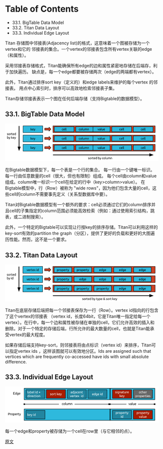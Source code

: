 # Table of Contents

- 33.1. BigTable Data Model
- 33.2. Titan Data Layout
- 33.3. Individual Edge Layout


Titan 存储图中邻接表(Adjacency list)的格式，这意味着一个图被存储为一个vertex和它的
邻接表的集合。一个vertex的邻接表包含所有vertex关联的edge（和属性）。

采用邻接表存储格式，Titan能确保所有edge的边和属性紧密地存储在后端存，利于加快遍历。
缺点是，每一个edge都要被存储两次（edge的两端都有vertex）。

此外，Titan通过排序sort key（定义的）和edge labels来维护的每个vertex 的邻接表。
用点中心索引时，排序可以高效地检索邻接表子集。

Titan存储邻接表表示一个图在任何后端存储（支持Bigtable的数据模型）。

## 33.1. BigTable Data Model

![BigTable Data Model](../images/bigtablemodel.png)

在Bigtable数据模型下，每一个表是一个行的集合。
每一行由一个键唯一标识。每一行由任意数量的cell（很大，但也有限制）组成。
每个cell由column和value组成。column唯一标识一个cell在给定的行中（key>column>value）。
在Bigtable模型中，行（Row）被称为 "wide rows"，因为他们包含大量的cell，这些cell的column不需要事先定义（关系型数据库中要）。

Titan对Bigtable数据模型有一个额外的要求：cell必须通过它们的column排序并且cell的子集指定的column范围必须能高效检索（例如：通过使用索引结构，跳表，或二进制搜索）。

此外，一个特定的Bigtable可以实现让行按key的排序存储。Titan可以利用这样的key-sort有效的partition the graph（分区），提供了更好的负载和更好的大图遍历性能。然而，这不是一个要求。

## 33.2. Titan Data Layout

![Titan Data Layout](../images/titanstoragelayout.png)

Titan在底层存储后端把每一个邻接表保存为一行（Row）。vertex id指向的行包含了这个vertex的邻接表 （vertex id，长度64bit，它是Titan唯一指定给每一个vertex）。在行中，每一个边和属性被存储在单独的cell，它们允许高效的插入和删除。对于一个特定的存储后端，行所允许的最大数量的cell，也就是Titan能承受vertex的最大程度。

如果存储后端支持key-sort，则邻接表将由点标识（vertex id）来排序，Titan可以指定vertex ids
，这样该图就可以有效地分区。Ids are assigned such that vertices which are frequently co-accessed have ids with small absolute difference.

## 33.3. Individual Edge Layout

![Individual Edge Layout](../images/relationlayout.png)

每一个edge和property被存储为一个cell在row里（与它相邻的点）。

[原文](http://s3.thinkaurelius.com/docs/titan/1.0.0/data-model.html)
